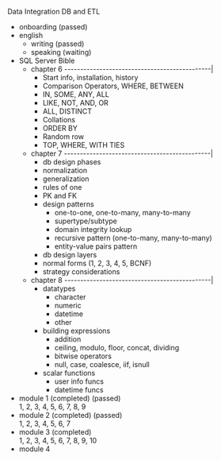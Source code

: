 Data Integration DB and ETL

- onboarding (passed)
- english
	- writing (passed)
	- speaking (waiting)
- SQL Server Bible
	- chapter 6 ----------------------------------------------|
		- Start info, installation, history
		- Comparison Operators, WHERE, BETWEEN
		- IN, SOME, ANY, ALL
		- LIKE, NOT, AND, OR
		- ALL, DISTINCT
		- Collations
		- ORDER BY
		- Random row
		- TOP, WHERE, WITH TIES
	- chapter 7 ----------------------------------------------|
		- db design phases
		- normalization
		- generalization
		- rules of one
		- PK and FK
		- design patterns
			- one-to-one, one-to-many, many-to-many
			- supertype/subtype
			- domain integrity lookup
			- recursive pattern (one-to-many, many-to-many)
			- entity-value pairs pattern
		- db design layers
		- normal forms (1, 2, 3, 4, 5, BCNF)
		- strategy considerations
	- chapter 8 ----------------------------------------------|
		- datatypes
			- character
			- numeric
			- datetime
			- other
		- building expressions
			- addition
			- ceiling, modulo, floor, concat, dividing
			- bitwise operators
			- null, case, coalesce, iif, isnull
		- scalar functions
			- user info funcs
			- datetime funcs
- module 1 (completed) (passed) <br />
	1, 2, 3, 4, 5, 6, 7, 8, 9
- module 2 (completed) (passed) <br />
	1, 2, 3, 4, 5, 6, 7
- module 3 (completed) <br />
	1, 2, 3, 4, 5, 6, 7, 8, 9, 10
- module 4
